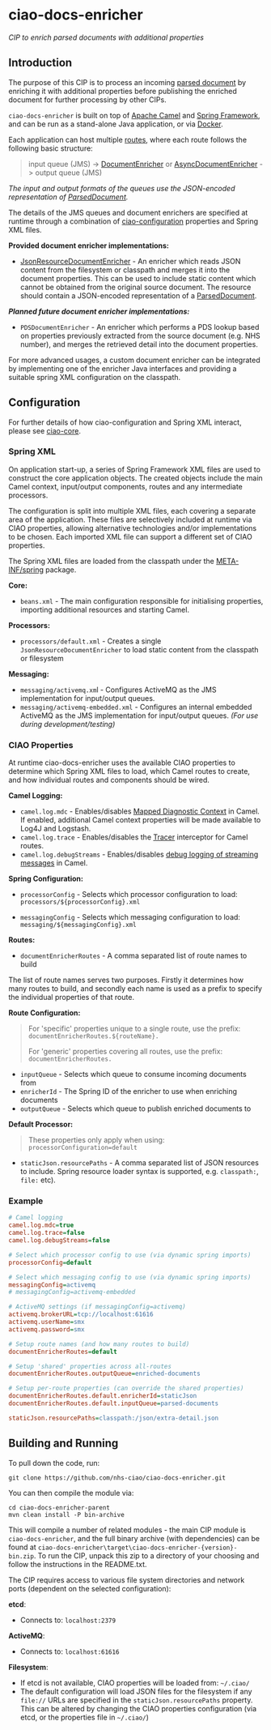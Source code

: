 ciao-docs-enricher
==================

*CIP to enrich parsed documents with additional properties*

Introduction
------------

The purpose of this CIP is to process an incoming [parsed document](https://github.com/nhs-ciao/ciao-docs-parser/ciao-docs-parser-model) by enriching it with additional properties before publishing the enriched document for further processing by other CIPs.

`ciao-docs-enricher` is built on top of [Apache Camel](http://camel.apache.org/) and [Spring Framework](http://projects.spring.io/spring-framework/), and can be run as a stand-alone Java application, or via [Docker](https://www.docker.com/).

Each application can host multiple [routes](http://camel.apache.org/routes.html), where each route follows the following basic structure:

>   input queue (JMS) -\> [DocumentEnricher](./ciao-docs-enricher/src/main/java/uk/nhs/ciao/docs/enricher/DocumentEnricher.java) or [AsyncDocumentEnricher](./ciao-docs-enricher/src/main/java/uk/nhs/ciao/docs/enricher/AsyncDocumentEnricher.java) -\> output queue (JMS)

*The input and output formats of the queues use the JSON-encoded representation of [ParsedDocument](https://github.com/nhs-ciao/ciao-docs-parser/ciao-docs-parser-model/src/main/java/uk/nhs/ciao/docs/parser/ParsedDocument.java).*

The details of the JMS queues and document enrichers are specified at runtime through a combination of [ciao-configuration](https://github.com/nhs-ciao/ciao-utils) properties and Spring XML files.

**Provided document enricher implementations:**

-   [JsonResourceDocumentEnricher](./ciao-docs-enricher/src/main/java/uk/nhs/ciao/docs/enricher/JsonResourceDocumentEnricher.java) - An enricher which reads JSON content from the filesystem or classpath and merges it into the document properties. This can be used to include static content which cannot be obtained from the original source document. The resource should contain a JSON-encoded representation of a [ParsedDocument](https://github.com/nhs-ciao/ciao-docs-parser/ciao-docs-parser-model/src/main/java/uk/nhs/ciao/docs/parser/ParsedDocument.java).

***Planned future document enricher implementations:***

-   `PDSDocumentEnricher` - An enricher which performs a PDS lookup based on properties previously extracted from the source document (e.g. NHS number), and merges the retrieved detail into the document properties.

For more advanced usages, a custom document enricher can be integrated by implementing one of the enricher Java interfaces and providing a suitable spring XML configuration on the classpath.

Configuration
-------------

For further details of how ciao-configuration and Spring XML interact, please see [ciao-core](https://github.com/nhs-ciao/ciao-core).

### Spring XML

On application start-up, a series of Spring Framework XML files are used to construct the core application objects. The created objects include the main Camel context, input/output components, routes and any intermediate processors.

The configuration is split into multiple XML files, each covering a separate area of the application. These files are selectively included at runtime via CIAO properties, allowing alternative technologies and/or implementations to be chosen. Each imported XML file can support a different set of CIAO properties.

The Spring XML files are loaded from the classpath under the [META-INF/spring](./ciao-docs-enricher/src/main/resources/META-INF/spring) package.

**Core:**

-   `beans.xml` - The main configuration responsible for initialising properties, importing additional resources and starting Camel.

**Processors:**

-   `processors/default.xml` - Creates a single `JsonResourceDocumentEnricher` to load static content from the classpath or filesystem

**Messaging:**

-   `messaging/activemq.xm`l - Configures ActiveMQ as the JMS implementation for input/output queues.
-   `messaging/activemq-embedded.xml` - Configures an internal embedded ActiveMQ as the JMS implementation for input/output queues. *(For use during development/testing)*

### CIAO Properties

At runtime ciao-docs-enricher uses the available CIAO properties to determine which Spring XML files to load, which Camel routes to create, and how individual routes and components should be wired.

**Camel Logging:**

-	`camel.log.mdc` - Enables/disables [Mapped Diagnostic Context](http://camel.apache.org/mdc-logging.html) in Camel. If enabled, additional Camel context properties will be made available to Log4J and Logstash. 
-	`camel.log.trace` - Enables/disables the [Tracer](http://camel.apache.org/tracer.html) interceptor for Camel routes.
-	`camel.log.debugStreams` - Enables/disables [debug logging of streaming messages](http://camel.apache.org/how-do-i-enable-streams-when-debug-logging-messages-in-camel.html) in Camel.

**Spring Configuration:**

-   `processorConfig` - Selects which processor configuration to load:
    `processors/${processorConfig}.xml`

-   `messagingConfig` - Selects which messaging configuration to load:
    `messaging/${messagingConfig}.xml`

**Routes:**

-   `documentEnricherRoutes` - A comma separated list of route names to build

The list of route names serves two purposes. Firstly it determines how many routes to build, and secondly each name is used as a prefix to specify the individual properties of that route.

**Route Configuration:**

>   For 'specific' properties unique to a single route, use the prefix:
>   `documentEnricherRoutes.${routeName}.`
>
>   For 'generic' properties covering all routes, use the prefix:
>   `documentEnricherRoutes.`

-   `inputQueue` - Selects which queue to consume incoming documents from
-   `enricherId` - The Spring ID of the enricher to use when enriching documents
-   `outputQueue` - Selects which queue to publish enriched documents to

**Default Processor​:**

>   These properties only apply when using: `processorConfiguration=default`

-   `staticJson.resourcePaths` - A comma separated list of JSON resources to include. Spring resource loader syntax is supported, e.g. `classpath:`, `file:` etc).

### Example
```INI
# Camel logging
camel.log.mdc=true
camel.log.trace=false
camel.log.debugStreams=false

# Select which processor config to use (via dynamic spring imports)
processorConfig=default

# Select which messaging config to use (via dynamic spring imports)
messagingConfig=activemq
# messagingConfig=activemq-embedded

# ActiveMQ settings (if messagingConfig=activemq)
activemq.brokerURL=tcp://localhost:61616
activemq.userName=smx
activemq.password=smx

# Setup route names (and how many routes to build)
documentEnricherRoutes=default

# Setup 'shared' properties across all-routes
documentEnricherRoutes.outputQueue=enriched-documents

# Setup per-route properties (can override the shared properties)
documentEnricherRoutes.default.enricherId=staticJson
documentEnricherRoutes.default.inputQueue=parsed-documents

staticJson.resourcePaths=classpath:/json/extra-detail.json
```

Building and Running
--------------------

To pull down the code, run:

	git clone https://github.com/nhs-ciao/ciao-docs-enricher.git
	
You can then compile the module via:

    cd ciao-docs-enricher-parent
	mvn clean install -P bin-archive

This will compile a number of related modules - the main CIP module is `ciao-docs-enricher`, and the full binary archive (with dependencies) can be found at `ciao-docs-enricher\target\ciao-docs-enricher-{version}-bin.zip`. To run the CIP, unpack this zip to a directory of your choosing and follow the instructions in the README.txt.

The CIP requires access to various file system directories and network ports (dependent on the selected configuration):

**etcd**:
 -  Connects to: `localhost:2379`

**ActiveMQ**:
 -  Connects to: `localhost:61616`

**Filesystem**:
 -  If etcd is not available, CIAO properties will be loaded from: `~/.ciao/`
 -  The default configuration will load JSON files for the filesystem if any `file://` URLs are specified in the `staticJson.resourcePaths` property. This can be altered by changing the CIAO properties configuration (via etcd, or the properties file in `~/.ciao/`)
